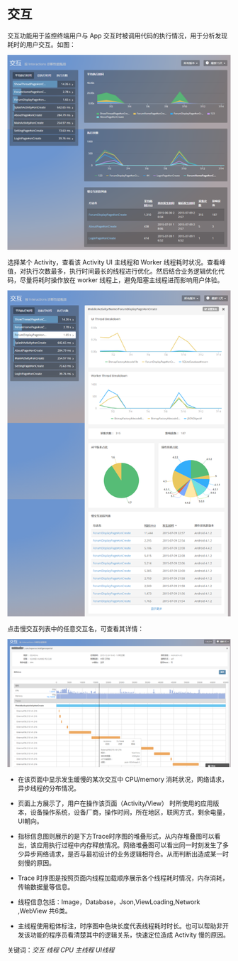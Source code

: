 # 交互

交互功能用于监控终端用户与 App 交互时被调用代码的执行情况，用于分析发现耗时的用户交互。如图：

![](interactiveall.png)

选择某个 Activity，查看该 Activity UI 主线程和 Worker 线程耗时状况。查看峰值，对执行次数最多，执行时间最长的线程进行优化。然后结合业务逻辑优化代码，尽量将耗时操作放在 worker 线程上，避免阻塞主线程进而影响用户体验。

![](interaction2.png)

点击慢交互列表中的任意交互名，可查看其详情：

![](interactive3.png)

- 在该页面中显示发生缓慢的某次交互中 CPU/memory 消耗状况，网络请求，异步线程的分布情况。

- 页面上方展示了，用户在操作该页面（Activity/View） 时所使用的应用版本，设备操作系统，设备厂商，操作时间，所在地区，联网方式，剩余电量，UI朝向。

- 指标信息图则展示的是下方Trace时序图的堆叠形式，从内存堆叠图可以看出，该应用执行过程中内存释放情况。网络堆叠图可以看出同一时刻发生了多少异步网络请求，是否与最初设计的业务逻辑相符合。从而判断出造成某一时刻慢的原因。

- Trace 时序图是按照页面内线程加载顺序展示各个线程耗时情况，内存消耗，传输数据量等信息。

- 线程信息包括：Image，Database，Json,ViewLoading,Network ,WebView 共6类。

- 主线程使用粗体标注，时序图中色块长度代表线程耗时时长。也可以帮助非开发该功能的程序员看清楚其中的逻辑关系，快速定位造成 Activity 慢的原因。


关键词：*交互 线程 CPU 主线程 UI线程*
